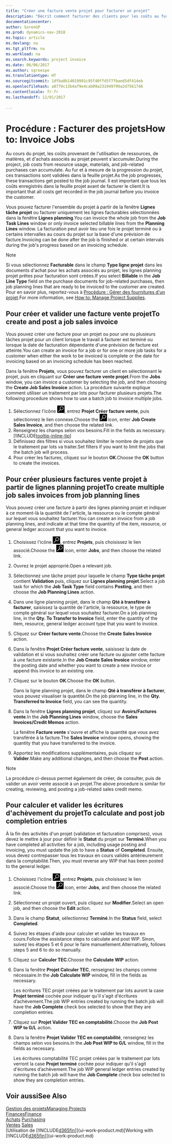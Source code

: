 ```yaml
---
title: "Créer une facture vente projet pour facturer un projet"
description: "Décrit comment facturer des clients pour les coûts au fur et à mesure de l'avancée du projet."
documentationcenter: 
author: SorenGP
ms.prod: dynamics-nav-2018
ms.topic: article
ms.devlang: na
ms.tgt_pltfrm: na
ms.workload: na
ms.search.keywords: project invoice
ms.date: 06/06/2017
ms.author: sgroespe
ms.translationtype: HT
ms.sourcegitcommit: 1dfba8b14019991c95f40ffd5f7fbaed5df414eb
ms.openlocfilehash: a8779c13b4af9e4cab09a231949799a2d7561746
ms.contentlocale: fr-fr
ms.lasthandoff: 12/01/2017

---
```

# <a name="how-to-invoice-jobs"></a><span data-ttu-id="0b862-103">Procédure : Facturer des projets</span><span class="sxs-lookup"><span data-stu-id="0b862-103">How to: Invoice Jobs</span></span>
<span data-ttu-id="0b862-104">Au cours du projet, les coûts provenant de l'utilisation de ressources, de matières, et d'achats associés au projet peuvent s'accumuler.</span><span class="sxs-lookup"><span data-stu-id="0b862-104">During the project, job costs from resource usage, materials, and job-related purchases can accumulate.</span></span> <span data-ttu-id="0b862-105">Au fur et à mesure de la progression du projet, ces transactions sont validées dans la feuille projet.</span><span class="sxs-lookup"><span data-stu-id="0b862-105">As the job progresses, these transactions get posted to the job journal.</span></span> <span data-ttu-id="0b862-106">Il est important que tous les coûts enregistrés dans la feuille projet avant de facturer le client.</span><span class="sxs-lookup"><span data-stu-id="0b862-106">It is important that all costs get recorded in the job journal before you invoice the customer.</span></span>

<span data-ttu-id="0b862-107">Vous pouvez facturer l'ensemble du projet à partir de la fenêtre **Lignes tâche projet** ou facturer uniquement les lignes facturables sélectionnées dans la fenêtre **Lignes planning**.</span><span class="sxs-lookup"><span data-stu-id="0b862-107">You can invoice the whole job from the **Job Task Lines** window or only invoice selected billable lines from the **Planning Lines** window.</span></span> <span data-ttu-id="0b862-108">La facturation peut avoir lieu une fois le projet terminé ou à certains intervalles au cours du projet sur la base d'une prévision de facture.</span><span class="sxs-lookup"><span data-stu-id="0b862-108">Invoicing can be done after the job is finished or at certain intervals during the job's progress based on an invoicing schedule.</span></span>

> [!NOTE]  
>   <span data-ttu-id="0b862-109">Si vous sélectionnez **Facturable** dans le champ **Type ligne projet** dans les documents d'achat pour les achats associés au projet, les lignes planning projet prêtes pour facturation sont créées.</span><span class="sxs-lookup"><span data-stu-id="0b862-109">If you select **Billable** in the **Job Line Type** field on the purchase documents for job-related purchases, then job planning lines that are ready to be invoiced to the customer are created.</span></span> <span data-ttu-id="0b862-110">Pour en savoir plus, reportez-vous à [Procédure : Gérer des fournitures d'un projet](projects-how-manage-project-supplies.md).</span><span class="sxs-lookup"><span data-stu-id="0b862-110">For more information, see [How to: Manage Project Supplies](projects-how-manage-project-supplies.md).</span></span>

## <a name="to-create-and-post-a-job-sales-invoice"></a><span data-ttu-id="0b862-111">Pour créer et valider une facture vente projet</span><span class="sxs-lookup"><span data-stu-id="0b862-111">To create and post a job sales invoice</span></span>
<span data-ttu-id="0b862-112">Vous pouvez créer une facture pour un projet ou pour une ou plusieurs tâches projet pour un client lorsque le travail à facturer est terminé ou lorsque la date de facturation dépendante d'une prévision de facture est atteinte.</span><span class="sxs-lookup"><span data-stu-id="0b862-112">You can create an invoice for a job or for one or more job tasks for a customer when either the work to be invoiced is complete or the date for invoicing based on an invoicing schedule has been reached.</span></span>

<span data-ttu-id="0b862-113">Dans la fenêtre **Projets**, vous pouvez facturer un client en sélectionnant le projet, puis en cliquant sur **Créer une facture vente projet**.</span><span class="sxs-lookup"><span data-stu-id="0b862-113">From the **Jobs** window, you can invoice a customer by selecting the job, and then choosing the **Create Job Sales Invoice** action.</span></span> <span data-ttu-id="0b862-114">La procédure suivante explique comment utiliser un traitement par lots pour facturer plusieurs projets.</span><span class="sxs-lookup"><span data-stu-id="0b862-114">The following procedure shows how to use a batch job to invoice multiple jobs.</span></span>  

1. <span data-ttu-id="0b862-115">Sélectionnez l'icône ![Page ou état pour la recherche](media/ui-search/search_small.png "Page ou état pour la recherche"), entrez **Projet Créer facture vente**, puis sélectionnez le lien connexe.</span><span class="sxs-lookup"><span data-stu-id="0b862-115">Choose the ![Search for Page or Report](media/ui-search/search_small.png "Search for Page or Report icon") icon, enter **Job Create Sales Invoice**, and then choose the related link.</span></span>  
2. <span data-ttu-id="0b862-116">Renseignez les champs selon vos besoins.</span><span class="sxs-lookup"><span data-stu-id="0b862-116">Fill in the fields as necessary.</span></span> [!INCLUDE[tooltip-inline-tip](includes/tooltip-inline-tip_md.md)]
3. <span data-ttu-id="0b862-117">Définissez des filtres si vous souhaitez limiter le nombre de projets que le traitement par lots va traiter.</span><span class="sxs-lookup"><span data-stu-id="0b862-117">Set filters if you want to limit the jobs that the batch job will process.</span></span>
4. <span data-ttu-id="0b862-118">Pour créer les factures, cliquez sur le bouton **OK**.</span><span class="sxs-lookup"><span data-stu-id="0b862-118">Choose the **OK** button to create the invoices.</span></span>  

## <a name="to-create-multiple-job-sales-invoices-from-job-planning-lines"></a><span data-ttu-id="0b862-119">Pour créer plusieurs factures vente projet à partir de lignes planning projet</span><span class="sxs-lookup"><span data-stu-id="0b862-119">To create multiple job sales invoices from job planning lines</span></span>
<span data-ttu-id="0b862-120">Vous pouvez créer une facture à partir des lignes planning projet et indiquer à ce moment-là la quantité de l'article, la ressource ou le compte général sur lequel vous souhaitez facturer.</span><span class="sxs-lookup"><span data-stu-id="0b862-120">You can create an invoice from a job planning lines, and indicate at that time the quantity of the item, resource, or general ledger account that you want to invoice.</span></span>

1. <span data-ttu-id="0b862-121">Choisissez l'icône ![Page ou état pour la recherche](media/ui-search/search_small.png "Page ou état pour la recherche"), entrez **Projets**, puis choisissez le lien associé.</span><span class="sxs-lookup"><span data-stu-id="0b862-121">Choose the ![Search for Page or Report](media/ui-search/search_small.png "Search for Page or Report icon") icon, enter **Jobs**, and then choose the related link.</span></span>
2. <span data-ttu-id="0b862-122">Ouvrez le projet approprié.</span><span class="sxs-lookup"><span data-stu-id="0b862-122">Open a relevant job.</span></span>
3. <span data-ttu-id="0b862-123">Sélectionnez une tâche projet pour laquelle le champ **Type tâche projet** contient **Validation** puis, cliquez sur **Lignes planning projet**.</span><span class="sxs-lookup"><span data-stu-id="0b862-123">Select a job task for which the **Job Task Type** field contains **Posting**, and then choose the **Job Planning Lines** action.</span></span>  
4. <span data-ttu-id="0b862-124">Dans une ligne planning projet, dans le champ **Qté à transférer à facturer**, saisissez la quantité de l'article, la ressource, le type de compte général sur lequel vous souhaitez facturer.</span><span class="sxs-lookup"><span data-stu-id="0b862-124">On a job planning line, in the **Qty. To Transfer to Invoice** field, enter the quantity of the item, resource, general ledger account type that you want to invoice.</span></span>  
5. <span data-ttu-id="0b862-125">Cliquez sur **Créer facture vente**.</span><span class="sxs-lookup"><span data-stu-id="0b862-125">Choose the **Create Sales Invoice** action.</span></span>
6. <span data-ttu-id="0b862-126">Dans la fenêtre **Projet Créer facture vente**, saisissez la date de validation et si vous souhaitez créer une facture ou ajouter cette facture à une facture existante.</span><span class="sxs-lookup"><span data-stu-id="0b862-126">In the **Job Create Sales Invoice** window, enter the posting date and whether you want to create a new invoice or append this invoice to an existing one.</span></span>
7. <span data-ttu-id="0b862-127">Cliquez sur le bouton **OK**.</span><span class="sxs-lookup"><span data-stu-id="0b862-127">Choose the **OK** button.</span></span>  

    <span data-ttu-id="0b862-128">Dans la ligne planning projet, dans le champ **Qté à transférer à facturer**, vous pouvez visualiser la quantité.</span><span class="sxs-lookup"><span data-stu-id="0b862-128">On the job planning line, in the **Qty. Transferred to Invoice** field, you can see the quantity.</span></span>
8. <span data-ttu-id="0b862-129">Dans la fenêtre **Lignes planning projet**, cliquez sur **Avoirs/Factures vente**.</span><span class="sxs-lookup"><span data-stu-id="0b862-129">In the **Job Planning Lines** window, choose the **Sales Invoices/Credit Memos** action.</span></span>

    <span data-ttu-id="0b862-130">La fenêtre **Facture vente** s'ouvre et affiche la quantité que vous avez transférée à la facture.</span><span class="sxs-lookup"><span data-stu-id="0b862-130">The **Sales Invoice** window opens, showing the quantity that you have transferred to the invoice.</span></span>  
9. <span data-ttu-id="0b862-131">Apportez les modifications supplémentaires, puis cliquez sur **Valider**.</span><span class="sxs-lookup"><span data-stu-id="0b862-131">Make any additional changes, and then choose the **Post** action.</span></span>

> [!NOTE]  
>   <span data-ttu-id="0b862-132">La procédure ci-dessus permet également de créer, de consulter, puis de valider un avoir vente associé à un projet.</span><span class="sxs-lookup"><span data-stu-id="0b862-132">The above procedure is similar for creating, reviewing, and posting a job-related sales credit memo.</span></span>

## <a name="to-calculate-and-post-job-completion-entries"></a><span data-ttu-id="0b862-133">Pour calculer et valider les écritures d'achèvement du projet</span><span class="sxs-lookup"><span data-stu-id="0b862-133">To calculate and post job completion entries</span></span>
<span data-ttu-id="0b862-134">À la fin des activités d'un projet (validation et facturation comprises), vous devez le mettre à jour pour définir le **Statut** du projet sur **Terminé**.</span><span class="sxs-lookup"><span data-stu-id="0b862-134">When you have completed all activities for a job, including usage posting and invoicing, you must update the job to have a **Status** of **Completed**.</span></span> <span data-ttu-id="0b862-135">Ensuite, vous devez contrepasser tous les travaux en cours validés antérieurement dans la comptabilité.</span><span class="sxs-lookup"><span data-stu-id="0b862-135">Then, you must reverse any WIP that has been posted to the general ledger.</span></span>

1. <span data-ttu-id="0b862-136">Choisissez l'icône ![Page ou état pour la recherche](media/ui-search/search_small.png "Page ou état pour la recherche"), entrez **Projets**, puis choisissez le lien associé.</span><span class="sxs-lookup"><span data-stu-id="0b862-136">Choose the ![Search for Page or Report](media/ui-search/search_small.png "Search for Page or Report icon") icon, enter **Jobs**, and then choose the related link.</span></span>  
2. <span data-ttu-id="0b862-137">Sélectionnez un projet ouvert, puis cliquez sur **Modifier**.</span><span class="sxs-lookup"><span data-stu-id="0b862-137">Select an open job, and then choose the **Edit** action.</span></span>
3. <span data-ttu-id="0b862-138">Dans le champ **Statut**, sélectionnez **Terminé**.</span><span class="sxs-lookup"><span data-stu-id="0b862-138">In the **Status** field, select **Completed**.</span></span>
4. <span data-ttu-id="0b862-139">Suivez les étapes d'aide pour calculer et valider les travaux en cours.</span><span class="sxs-lookup"><span data-stu-id="0b862-139">Follow the assistance steps to calculate and post WIP.</span></span> <span data-ttu-id="0b862-140">Sinon, suivez les étapes 5 et 6 pour le faire manuellement.</span><span class="sxs-lookup"><span data-stu-id="0b862-140">Alternatively, follows steps 5 and 6 to do so manually.</span></span>  
5. <span data-ttu-id="0b862-141">Cliquez sur **Calculer TEC**.</span><span class="sxs-lookup"><span data-stu-id="0b862-141">Choose the **Calculate WIP** action.</span></span>
6. <span data-ttu-id="0b862-142">Dans la fenêtre **Projet Calculer TEC**, renseignez les champs comme nécessaire.</span><span class="sxs-lookup"><span data-stu-id="0b862-142">In the **Job Calculate WIP** window, fill in the fields as necessary.</span></span>  

     <span data-ttu-id="0b862-143">Les écritures TEC projet créées par le traitement par lots auront la case **Projet terminé** cochée pour indiquer qu'il s'agit d'écritures d’achèvement.</span><span class="sxs-lookup"><span data-stu-id="0b862-143">The job WIP entries created by running the batch job will have the **Job Complete** check box selected to show that they are completion entries.</span></span>  
7. <span data-ttu-id="0b862-144">Cliquez sur **Projet Valider TEC en comptabilité**.</span><span class="sxs-lookup"><span data-stu-id="0b862-144">Choose the **Job Post WIP to G/L** action.</span></span>
8. <span data-ttu-id="0b862-145">Dans la fenêtre **Projet Valider TEC en comptabilité**, renseignez les champs selon vos besoins.</span><span class="sxs-lookup"><span data-stu-id="0b862-145">In the **Job Post WIP to G/L** window, fill in the fields as necessary.</span></span>  

     <span data-ttu-id="0b862-146">Les écritures comptabilité TEC projet créées par le traitement par lots verront la case **Projet terminé** cochée pour indiquer qu'il s'agit d'écritures d’achèvement.</span><span class="sxs-lookup"><span data-stu-id="0b862-146">The job WIP general ledger entries created by running the batch job will have the **Job Complete** check box selected to show they are completion entries.</span></span>

## <a name="see-also"></a><span data-ttu-id="0b862-147">Voir aussi</span><span class="sxs-lookup"><span data-stu-id="0b862-147">See Also</span></span>
[<span data-ttu-id="0b862-148">Gestion des projets</span><span class="sxs-lookup"><span data-stu-id="0b862-148">Managing Projects</span></span>](projects-manage-projects.md)  
[<span data-ttu-id="0b862-149">Finances</span><span class="sxs-lookup"><span data-stu-id="0b862-149">Finance</span></span>](finance.md)  
<span data-ttu-id="0b862-150">[Achats](purchasing-manage-purchasing.md)       </span><span class="sxs-lookup"><span data-stu-id="0b862-150">[Purchasing](purchasing-manage-purchasing.md)       </span></span>  
<span data-ttu-id="0b862-151">[Ventes](sales-manage-sales.md)    </span><span class="sxs-lookup"><span data-stu-id="0b862-151">[Sales](sales-manage-sales.md)    </span></span>  
<span data-ttu-id="0b862-152">[Utilisation de [!INCLUDE[d365fin](includes/d365fin_md.md)]](ui-work-product.md)</span><span class="sxs-lookup"><span data-stu-id="0b862-152">[Working with [!INCLUDE[d365fin](includes/d365fin_md.md)]](ui-work-product.md)</span></span>  

